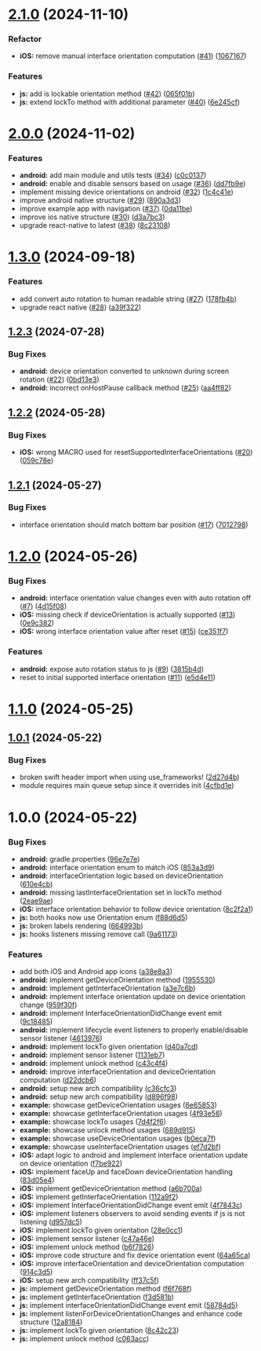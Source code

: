 

# [2.1.0](https://github.com/gladiuscode/react-native-orientation-director/compare/v2.0.0...v2.1.0) (2024-11-10)


### Refactor

* **iOS:** remove manual interface orientation computation ([#41](https://github.com/gladiuscode/react-native-orientation-director/issues/41)) ([1067167](https://github.com/gladiuscode/react-native-orientation-director/commit/10671678623205241cd1e2d920ffbf1ec30588f8))


### Features

* **js:** add is lockable orientation method ([#42](https://github.com/gladiuscode/react-native-orientation-director/issues/42)) ([065f01b](https://github.com/gladiuscode/react-native-orientation-director/commit/065f01b0bbe897eb297c4120eeb3c6cd81a8ff44))
* **js:** extend lockTo method with additional parameter ([#40](https://github.com/gladiuscode/react-native-orientation-director/issues/40)) ([6e245cf](https://github.com/gladiuscode/react-native-orientation-director/commit/6e245cf5b6d149f51e1e7c8456b462914a38ccc1))

# [2.0.0](https://github.com/gladiuscode/react-native-orientation-director/compare/v1.3.0...v2.0.0) (2024-11-02)


### Features

* **android:** add main module and utils tests ([#34](https://github.com/gladiuscode/react-native-orientation-director/issues/34)) ([c0c0137](https://github.com/gladiuscode/react-native-orientation-director/commit/c0c013769c6e61410be214189c84e5ded5116465))
* **android:** enable and disable sensors based on usage ([#36](https://github.com/gladiuscode/react-native-orientation-director/issues/36)) ([dd7fb9e](https://github.com/gladiuscode/react-native-orientation-director/commit/dd7fb9eb65c12ed1669bd060afaba6922b822c5a))
* implement missing device orientations on android ([#32](https://github.com/gladiuscode/react-native-orientation-director/issues/32)) ([1c4c41e](https://github.com/gladiuscode/react-native-orientation-director/commit/1c4c41ea9dcfed8be699f8f5645f26f6c34239b3))
* improve android native structure ([#29](https://github.com/gladiuscode/react-native-orientation-director/issues/29)) ([890a3d3](https://github.com/gladiuscode/react-native-orientation-director/commit/890a3d39499456a0727c670cd638fcc37f2560eb))
* improve example app with navigation ([#37](https://github.com/gladiuscode/react-native-orientation-director/issues/37)) ([0da11be](https://github.com/gladiuscode/react-native-orientation-director/commit/0da11be16078ff70c00c2abdc2a8678891995fb3))
* improve ios native structure ([#30](https://github.com/gladiuscode/react-native-orientation-director/issues/30)) ([d3a7bc3](https://github.com/gladiuscode/react-native-orientation-director/commit/d3a7bc33f31ed0b243d9d242771bce39c67ebeb2))
* upgrade react-native to latest ([#38](https://github.com/gladiuscode/react-native-orientation-director/issues/38)) ([8c23108](https://github.com/gladiuscode/react-native-orientation-director/commit/8c23108bda447cc757544c1c38271f5855458c45))

# [1.3.0](https://github.com/gladiuscode/react-native-orientation-director/compare/v1.2.3...v1.3.0) (2024-09-18)


### Features

* add convert auto rotation to human readable string ([#27](https://github.com/gladiuscode/react-native-orientation-director/issues/27)) ([178fb4b](https://github.com/gladiuscode/react-native-orientation-director/commit/178fb4b8479e50be0f6d6cf6d265863a919e5156))
* upgrade react native ([#28](https://github.com/gladiuscode/react-native-orientation-director/issues/28)) ([a39f322](https://github.com/gladiuscode/react-native-orientation-director/commit/a39f3222717f90cd9c2ea4a6a772528a8f8cf5a4))

## [1.2.3](https://github.com/gladiuscode/react-native-orientation-director/compare/v1.2.2...v1.2.3) (2024-07-28)


### Bug Fixes

* **android:** device orientation converted to unknown during screen rotation ([#22](https://github.com/gladiuscode/react-native-orientation-director/issues/22)) ([0bd13e3](https://github.com/gladiuscode/react-native-orientation-director/commit/0bd13e39fd50663642b8026005d3685c111e1ee5))
* **android:** incorrect onHostPause callback method ([#25](https://github.com/gladiuscode/react-native-orientation-director/issues/25)) ([aa4ff82](https://github.com/gladiuscode/react-native-orientation-director/commit/aa4ff82010bf9a6d0cbd2d0904cc2dc7e87d6778))

## [1.2.2](https://github.com/gladiuscode/react-native-orientation-director/compare/v1.2.1...v1.2.2) (2024-05-28)


### Bug Fixes

* **iOS:** wrong MACRO used for resetSupportedInterfaceOrientations ([#20](https://github.com/gladiuscode/react-native-orientation-director/issues/20)) ([059c78e](https://github.com/gladiuscode/react-native-orientation-director/commit/059c78e434a7d0caacac7815bb225a2e94ac0cdd))

## [1.2.1](https://github.com/gladiuscode/react-native-orientation-director/compare/v1.2.0...v1.2.1) (2024-05-27)


### Bug Fixes

* interface orientation should match bottom bar position ([#17](https://github.com/gladiuscode/react-native-orientation-director/issues/17)) ([7012798](https://github.com/gladiuscode/react-native-orientation-director/commit/701279852f097918cd9989a215a2465391227118))

# [1.2.0](https://github.com/gladiuscode/react-native-orientation-director/compare/v1.1.0...v1.2.0) (2024-05-26)


### Bug Fixes

* **android:** interface orientation value changes even with auto rotation off ([#7](https://github.com/gladiuscode/react-native-orientation-director/issues/7)) ([4d15f08](https://github.com/gladiuscode/react-native-orientation-director/commit/4d15f0880af8c75071a8fa0a954e234576d8a5c8))
* **iOS:** missing check if deviceOrientation is actually supported ([#13](https://github.com/gladiuscode/react-native-orientation-director/issues/13)) ([0e9c382](https://github.com/gladiuscode/react-native-orientation-director/commit/0e9c38274365cf298fd70a114115fb10e62efe2c))
* **iOS:** wrong interface orientation value after reset ([#15](https://github.com/gladiuscode/react-native-orientation-director/issues/15)) ([ce351f7](https://github.com/gladiuscode/react-native-orientation-director/commit/ce351f746fa57a59f3af5b4337c84af9f8fd03a5))


### Features

* **android:** expose auto rotation status to js ([#9](https://github.com/gladiuscode/react-native-orientation-director/issues/9)) ([3815b4d](https://github.com/gladiuscode/react-native-orientation-director/commit/3815b4d4103011dfd5a56d381cd0b37acb747c76))
* reset to initial supported interface orientation ([#11](https://github.com/gladiuscode/react-native-orientation-director/issues/11)) ([e5d4e11](https://github.com/gladiuscode/react-native-orientation-director/commit/e5d4e11d2c692e10274d4da7cf84a2dca2184b71))

# [1.1.0](https://github.com/gladiuscode/react-native-orientation-director/compare/v1.0.1...v1.1.0) (2024-05-25)

## [1.0.1](https://github.com/gladiuscode/react-native-orientation-director/compare/v1.0.0...v1.0.1) (2024-05-22)


### Bug Fixes

* broken swift header import when using use_frameworks! ([2d27d4b](https://github.com/gladiuscode/react-native-orientation-director/commit/2d27d4b693f97be67353b1f10839b695dfe8e996))
* module requires main queue setup since it overrides init ([4cfbd1e](https://github.com/gladiuscode/react-native-orientation-director/commit/4cfbd1ea141e540f6cfde8b58bd2cc8f41d05390))

# 1.0.0 (2024-05-22)


### Bug Fixes

* **android:** gradle.properties ([96e7e7e](https://github.com/gladiuscode/react-native-orientation-director/commit/96e7e7e23268edad6e62ec00e091a22bb5b0242a))
* **android:** interface orientation enum to match iOS ([853a3d9](https://github.com/gladiuscode/react-native-orientation-director/commit/853a3d9109bed3ef6ff2e94e26a0efcbfc8f24c2))
* **android:** interfaceOrientation logic based on deviceOrientation ([610e4cb](https://github.com/gladiuscode/react-native-orientation-director/commit/610e4cb2561c7d11360ec98242e084e678903e31))
* **android:** missing lastInterfaceOrientation set in lockTo method ([2eae9ae](https://github.com/gladiuscode/react-native-orientation-director/commit/2eae9aeb9a2003e6783de288fb33108eb8224ca7))
* **iOS:** interface orientation behavior to follow device orientation ([8c2f2a1](https://github.com/gladiuscode/react-native-orientation-director/commit/8c2f2a1934434506fc6c661cbdd9eaf12962a479))
* **js:** both hooks now use Orientation enum ([f88d6d5](https://github.com/gladiuscode/react-native-orientation-director/commit/f88d6d57ffd736a56a3d70896ea1e173025c0218))
* **js:** broken labels rendering ([664993b](https://github.com/gladiuscode/react-native-orientation-director/commit/664993b7b1cf6bc51c740c47ab8211ae83f633b5))
* **js:** hooks listeners missing remove call ([9a61173](https://github.com/gladiuscode/react-native-orientation-director/commit/9a61173cd392d11106d16a91355ab727f4cf1937))


### Features

* add both iOS and Android app icons ([a38e8a3](https://github.com/gladiuscode/react-native-orientation-director/commit/a38e8a3542633e739ac2c7f2c047863893d3c48b))
* **android:** implement getDeviceOrientation method ([1955530](https://github.com/gladiuscode/react-native-orientation-director/commit/19555300572b265a85ee7b40fca09293a1253863))
* **android:** implement getInterfaceOrientation ([a3e7c6b](https://github.com/gladiuscode/react-native-orientation-director/commit/a3e7c6b225495ec6621a2d58c62ebf8aaeca5dae))
* **android:** implement interface orientation update on device orientation change ([959f30f](https://github.com/gladiuscode/react-native-orientation-director/commit/959f30f93d012171d5af5515675405ece92ec166))
* **android:** implement InterfaceOrientationDidChange event emit ([9c18485](https://github.com/gladiuscode/react-native-orientation-director/commit/9c184854f09cb45b2b4d5062c50add223bfa2276))
* **android:** implement lifecycle event listeners to properly enable/disable sensor listener ([4613976](https://github.com/gladiuscode/react-native-orientation-director/commit/4613976dbd02426c045bb4ac9ca46adbb42f4e4e))
* **android:** implement lockTo given orientation ([d40a7cd](https://github.com/gladiuscode/react-native-orientation-director/commit/d40a7cdceec31b835c44a3e063fb8eeaf65dbd98))
* **android:** implement sensor listener ([1131eb7](https://github.com/gladiuscode/react-native-orientation-director/commit/1131eb7f702f44766c525df7b38f45a21e132fce))
* **android:** implement unlock method ([c43c4f4](https://github.com/gladiuscode/react-native-orientation-director/commit/c43c4f40908f44c0660e7d91b8c653eef7ce829c))
* **android:** improve interfaceOrientation and deviceOrientation computation ([d22dcb6](https://github.com/gladiuscode/react-native-orientation-director/commit/d22dcb6d9d0624381960b4295faf16660da28445))
* **android:** setup new arch compatibility ([c36cfc3](https://github.com/gladiuscode/react-native-orientation-director/commit/c36cfc30f0361e7ee0d5a8ad827511ddd003b87a))
* **android:** setup new arch compatibility ([d896f98](https://github.com/gladiuscode/react-native-orientation-director/commit/d896f981a62ec4495dcbb82b1ebeb0557884a154))
* **example:** showcase getDeviceOrientation usages ([6e65853](https://github.com/gladiuscode/react-native-orientation-director/commit/6e6585324ea3c6369cdefd03f1633656f0d54409))
* **example:** showcase getInterfaceOrientation usages ([4f93e56](https://github.com/gladiuscode/react-native-orientation-director/commit/4f93e565d9ef557cdd7d778e33ea9ba91b13570a))
* **example:** showcase lockTo usages ([7d4f2f6](https://github.com/gladiuscode/react-native-orientation-director/commit/7d4f2f6539e3d817426c42768b724c47cc693593))
* **example:** showcase unlock method usages ([689d915](https://github.com/gladiuscode/react-native-orientation-director/commit/689d9156070c6f13048ecfbd49b90a43fabcb396))
* **example:** showcase useDeviceOrientation usages ([b0eca7f](https://github.com/gladiuscode/react-native-orientation-director/commit/b0eca7fe74eb919928f984724b42b321e3606209))
* **example:** showcase useInterfaceOrientation usages ([ef7d2bf](https://github.com/gladiuscode/react-native-orientation-director/commit/ef7d2bf8a5b81f54c7120b6eb32bde468d326f37))
* **iOS:** adapt logic to android and implement interface orientation update on device orientation ([f7be922](https://github.com/gladiuscode/react-native-orientation-director/commit/f7be92205d226b42d317f5d08aea12cbfd3a4b07))
* **iOS:** implement faceUp and faceDown deviceOrientation handling ([83d05e4](https://github.com/gladiuscode/react-native-orientation-director/commit/83d05e452561af9e5028903f7d58b31c5fa8606b))
* **iOS:** implement getDeviceOrientation method ([a6b700a](https://github.com/gladiuscode/react-native-orientation-director/commit/a6b700a44372946b6fa44da38c69186d25c2c226))
* **iOS:** implement getInterfaceOrientation ([112a9f2](https://github.com/gladiuscode/react-native-orientation-director/commit/112a9f241a5d99511dc88f125f4cb6dc6f2ae9d4))
* **iOS:** implement InterfaceOrientationDidChange event emit ([4f7843c](https://github.com/gladiuscode/react-native-orientation-director/commit/4f7843c9232034b1f8eaca4bba15e8b9b9aaf62e))
* **iOS:** implement listeners observers to avoid sending events if js is not listening ([d957dc5](https://github.com/gladiuscode/react-native-orientation-director/commit/d957dc525c12df6c0a41fd8e0d5abda81927ea33))
* **iOS:** implement lockTo given orientation ([28e0cc1](https://github.com/gladiuscode/react-native-orientation-director/commit/28e0cc111da6b32a27514cc6c6ca2164cac25add))
* **iOS:** implement sensor listener ([c47a46e](https://github.com/gladiuscode/react-native-orientation-director/commit/c47a46e6eb09c9baccb9a184dbb53c47ef2a26e5))
* **iOS:** implement unlock method ([b6f7826](https://github.com/gladiuscode/react-native-orientation-director/commit/b6f7826be123998f1ba39c31912d70faf2794efa))
* **iOS:** improve code structure and fix device orientation event ([64a65ca](https://github.com/gladiuscode/react-native-orientation-director/commit/64a65cabaa8d067b611cb7a35b5a1c3f39618244))
* **iOS:** improve interfaceOrientation and deviceOrientation computation ([914c3d5](https://github.com/gladiuscode/react-native-orientation-director/commit/914c3d5cff88fa520a12a606a83db5605def5fe9))
* **iOS:** setup new arch compatibility ([ff37c5f](https://github.com/gladiuscode/react-native-orientation-director/commit/ff37c5fdb18510d54498e7222ce574e788fdbf76))
* **js:** implement getDeviceOrientation method ([f6f768f](https://github.com/gladiuscode/react-native-orientation-director/commit/f6f768fbdfa27c1528be57d9fa7657bae73ebbce))
* **js:** implement getInterfaceOrientation ([f3d581b](https://github.com/gladiuscode/react-native-orientation-director/commit/f3d581bbd93e50193ea82785827b098350d1af9c))
* **js:** implement interfaceOrientationDidChange event emit ([58784d5](https://github.com/gladiuscode/react-native-orientation-director/commit/58784d5f4e25ddcf77f48aaa5661ba7b261a6872))
* **js:** implement listenForDeviceOrientationChanges and enhance code structure ([12a8184](https://github.com/gladiuscode/react-native-orientation-director/commit/12a81843717a4ec5536e12bea2e6faa1ccb54936))
* **js:** implement lockTo given orientation ([8c42c23](https://github.com/gladiuscode/react-native-orientation-director/commit/8c42c23e14cf055a21e853e6ef1dba33998c72e2))
* **js:** implement unlock method ([c063acc](https://github.com/gladiuscode/react-native-orientation-director/commit/c063acc4280e4b4a1844096340992089bf890563))